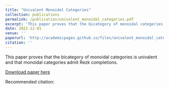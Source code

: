 ```yaml
---
title: "Univalent Monoidal Categories"
collection: publications
permalink: /publication/univalent_monoidal_categories.pdf
excerpt: 'This paper proves that the bicategory of monoidal categories is univalent and that monoidal categories admit Rezk completions.'
date: 2022-12-01
venue: ''
paperurl: 'http://academicpages.github.io/files/univalent_monoidal_categories.pdf'
citation: ''
---
```

This paper proves that the bicategory of monoidal categories is univalent and that monoidal categories admit Rezk completions.

[Download paper here](http://academicpages.github.io/files/univalent_monoidal_categories.pdf)

Recommended citation: 